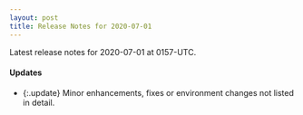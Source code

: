 ```yaml
---
layout: post
title: Release Notes for 2020-07-01
---
```


Latest release notes for 2020-07-01 at 0157-UTC.

<div class='updates' markdown='1'>

#### Updates

- {:.update} Minor enhancements, fixes or environment changes not listed in detail.

</div>


